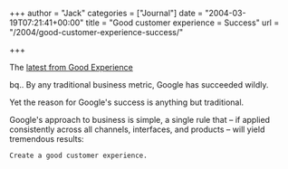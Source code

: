 +++
author = "Jack"
categories = ["Journal"]
date = "2004-03-19T07:21:41+00:00"
title = "Good customer experience = Success"
url = "/2004/good-customer-experience-success/"

+++

The [latest from Good Experience][1]

bq.. By any traditional business metric, Google has succeeded wildly.

Yet the reason for Google's success is anything but traditional.

Google's approach to business is simple, a single rule that &#8211; if applied consistently across all channels, interfaces, and products &#8211; will yield tremendous results:

    Create a good customer experience.

 [1]: http://www.goodexperience.com/columns/04/0319.google.html